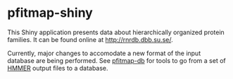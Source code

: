# pfitmap-shiny

This Shiny application presents data about hierarchically organized protein
families. It can be found online at http://rnrdb.dbb.su.se/.

Currently, major changes to accomodate a new format of the input database are
being performed. See [pfitmap-db](https://github.com/erikrikarddaniel/pfitmap-db)
for tools to go from a set of [HMMER](http://hmmer.org/) output files to a
database.
